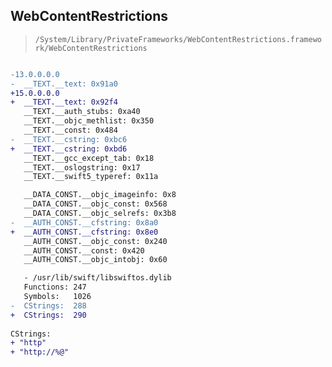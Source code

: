 ## WebContentRestrictions

> `/System/Library/PrivateFrameworks/WebContentRestrictions.framework/WebContentRestrictions`

```diff

-13.0.0.0.0
-  __TEXT.__text: 0x91a0
+15.0.0.0.0
+  __TEXT.__text: 0x92f4
   __TEXT.__auth_stubs: 0xa40
   __TEXT.__objc_methlist: 0x350
   __TEXT.__const: 0x484
-  __TEXT.__cstring: 0xbc6
+  __TEXT.__cstring: 0xbd6
   __TEXT.__gcc_except_tab: 0x18
   __TEXT.__oslogstring: 0x17
   __TEXT.__swift5_typeref: 0x11a

   __DATA_CONST.__objc_imageinfo: 0x8
   __DATA_CONST.__objc_const: 0x568
   __DATA_CONST.__objc_selrefs: 0x3b8
-  __AUTH_CONST.__cfstring: 0x8a0
+  __AUTH_CONST.__cfstring: 0x8e0
   __AUTH_CONST.__objc_const: 0x240
   __AUTH_CONST.__const: 0x420
   __AUTH_CONST.__objc_intobj: 0x60

   - /usr/lib/swift/libswiftos.dylib
   Functions: 247
   Symbols:   1026
-  CStrings:  288
+  CStrings:  290
 
CStrings:
+ "http"
+ "http://%@"

```
